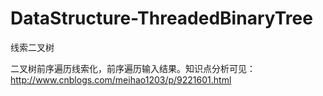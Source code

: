 # DataStructure-ThreadedBinaryTree
线索二叉树

二叉树前序遍历线索化，前序遍历输入结果。知识点分析可见：http://www.cnblogs.com/meihao1203/p/9221601.html
